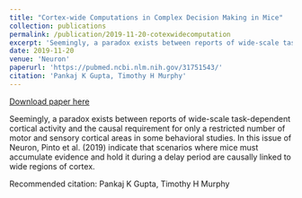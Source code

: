 ```yaml
---
title: "Cortex-wide Computations in Complex Decision Making in Mice"
collection: publications
permalink: /publication/2019-11-20-cotexwidecomputation
excerpt: 'Seemingly, a paradox exists between reports of wide-scale task-dependent cortical activity and the causal requirement for only a restricted number of motor and sensory cortical areas in some behavioral studies. In this issue of Neuron, Pinto et al. (2019) indicate that scenarios where mice must accumulate evidence and hold it during a delay period are causally linked to wide regions of cortex.'
date: 2019-11-20
venue: 'Neuron'
paperurl: 'https://pubmed.ncbi.nlm.nih.gov/31751543/'
citation: 'Pankaj K Gupta, Timothy H Murphy'
---
```


<a href='https://pubmed.ncbi.nlm.nih.gov/31751543/'>Download paper here</a>

Seemingly, a paradox exists between reports of wide-scale task-dependent cortical activity and the causal requirement for only a restricted number of motor and sensory cortical areas in some behavioral studies. In this issue of Neuron, Pinto et al. (2019) indicate that scenarios where mice must accumulate evidence and hold it during a delay period are causally linked to wide regions of cortex.

Recommended citation: Pankaj K Gupta, Timothy H Murphy